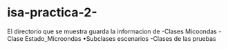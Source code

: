 # isa-practica-2-
El directorio que se muestra guarda la informacion de 
-Clases Micoondas
-Clase Estado_Microondas
  •Subclases escenarios 
-Clases de las pruebas
